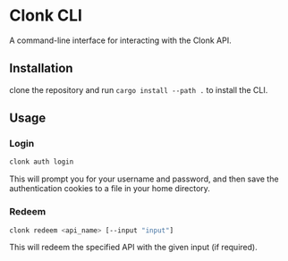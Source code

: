 # Clonk CLI

A command-line interface for interacting with the Clonk API.

## Installation

clone the repository and run `cargo install --path .` to install the CLI.

## Usage

### Login

```bash
clonk auth login
```

This will prompt you for your username and password, and then save the authentication cookies to a file in your home directory.

### Redeem

```bash
clonk redeem <api_name> [--input "input"]
```

This will redeem the specified API with the given input (if required).
